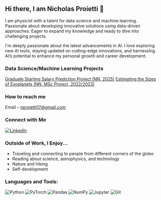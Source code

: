 ## Hi there, I am Nicholas Proietti 👋

I am physicist with a talent for data science and machine learning. Passionate about developing innovative solutions using data-driven approaches. Eager to expand my knowledge and ready to dive into challenging projects. 

I'm deeply passionate about the latest advancements in AI. I love exploring new AI tools, staying updated on cutting-edge innovations, and harnessing AI’s potential to enhance my personal growth and career development.

### Data Science/Machine Learning Projects

[Graduate Starting Salary Prediction Project (NN, 2025)](https://github.com/nicholasproietti/Graduate-Starting-Salary-Prediction-Project)
[Estimating the Sizes of Exoplanets (NN, MSc Project, 2022/2023)](https://github.com/nicholasproietti/LGM)

### How to reach me

Email – [nproietti17@gmail.com](mailto:nproietti17@gmail.com)

### Connect with Me

[![LinkedIn](https://img.shields.io/badge/-LinkedIn-blue?style=flat&logo=Linkedin&logoColor=white)](https://www.linkedin.com/in/nicholas-proietti/)

### Outside of Work, I Enjoy...
- Traveling and connecting to people from different corners of the globe
- Reading about science, astrophysics, and technology
- Nature and hiking
- Self-development

### Languages and Tools:
![Python](https://img.shields.io/badge/-Python-3776AB?style=flat&logo=python&logoColor=white)
![PyTorch](https://img.shields.io/badge/-PyTorch-EE4C2C?style=flat&logo=pytorch&logoColor=white)
![Pandas](https://img.shields.io/badge/-Pandas-150458?style=flat&logo=pandas&logoColor=white)
![NumPy](https://img.shields.io/badge/-NumPy-013243?style=flat&logo=numpy&logoColor=white)
![Jupyter](https://img.shields.io/badge/-Jupyter-F37626?style=flat&logo=jupyter&logoColor=white)
![Git](https://img.shields.io/badge/-Git-F05032?style=flat&logo=git&logoColor=white)
